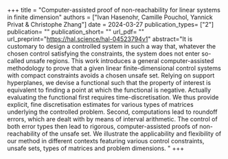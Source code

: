 +++ 
title = "Computer-assisted proof of non-reachability for linear systems in finite dimension" 
authors = ["Ivan Hasenohr, Camille Pouchol, Yannick Privat & Christophe Zhang"] 
date = 2024-03-27
publication_types= ["2"] 
publication= "" 
publication_short= "" 
url_pdf= "" 
url_preprint="https://hal.science/hal-04523794v1" 
abstract="It is customary to design a controlled system in such a way that, whatever the chosen control satisfying the constraints, the system does not enter so-called unsafe regions. This work introduces a general computer-assisted methodology to prove that a given linear finite-dimensional control systems with compact constraints avoids a chosen unsafe set. Relying on support hyperplanes, we devise a functional such that the property of interest is equivalent to finding a point at which the functional is negative. Actually evaluating the functional first requires time-discretisation. We thus provide explicit, fine discretisation estimates for various types of matrices underlying the controlled problem. Second, computations lead to roundoff errors, which are dealt with by means of interval arithmetic. The control of both error types then lead to rigorous, computer-assisted proofs of non-reachability of the unsafe set. We illustrate the applicability and flexibility of our method in different contexts featuring various control constraints, unsafe sets, types of matrices and problem dimensions. "
+++
